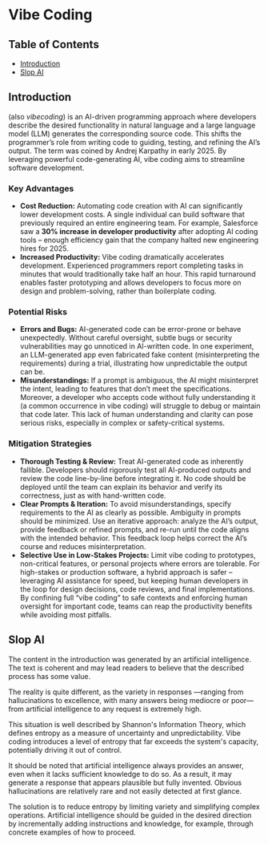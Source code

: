 # Vibe Coding

## Table of Contents
- [Introduction](#introduction)
- [Slop AI](#slop-ai)

## Introduction
(also *vibecoding*) is an AI-driven programming approach where developers describe the desired functionality in natural language and a large language model (LLM) generates the corresponding source code. This shifts the programmer’s role from writing code to guiding, testing, and refining the AI’s output. The term was coined by Andrej Karpathy in early 2025. By leveraging powerful code-generating AI, vibe coding aims to streamline software development.

### Key Advantages
- **Cost Reduction:** Automating code creation with AI can significantly lower development costs. A single individual can build software that previously required an entire engineering team. For example, Salesforce saw a **30% increase in developer productivity** after adopting AI coding tools – enough efficiency gain that the company halted new engineering hires for 2025.
- **Increased Productivity:** Vibe coding dramatically accelerates development. Experienced programmers report completing tasks in minutes that would traditionally take half an hour. This rapid turnaround enables faster prototyping and allows developers to focus more on design and problem-solving, rather than boilerplate coding.

### Potential Risks
- **Errors and Bugs:** AI-generated code can be error-prone or behave unexpectedly. Without careful oversight, subtle bugs or security vulnerabilities may go unnoticed in AI-written code. In one experiment, an LLM-generated app even fabricated fake content (misinterpreting the requirements) during a trial, illustrating how unpredictable the output can be.
- **Misunderstandings:** If a prompt is ambiguous, the AI might misinterpret the intent, leading to features that don’t meet the specifications. Moreover, a developer who accepts code without fully understanding it (a common occurrence in vibe coding) will struggle to debug or maintain that code later. This lack of human understanding and clarity can pose serious risks, especially in complex or safety-critical systems.

### Mitigation Strategies
- **Thorough Testing & Review:** Treat AI-generated code as inherently fallible. Developers should rigorously test all AI-produced outputs and review the code line-by-line before integrating it. No code should be deployed until the team can explain its behavior and verify its correctness, just as with hand-written code.
- **Clear Prompts & Iteration:** To avoid misunderstandings, specify requirements to the AI as clearly as possible. Ambiguity in prompts should be minimized. Use an iterative approach: analyze the AI’s output, provide feedback or refined prompts, and re-run until the code aligns with the intended behavior. This feedback loop helps correct the AI’s course and reduces misinterpretation.
- **Selective Use in Low-Stakes Projects:** Limit vibe coding to prototypes, non-critical features, or personal projects where errors are tolerable. For high-stakes or production software, a hybrid approach is safer – leveraging AI assistance for speed, but keeping human developers in the loop for design decisions, code reviews, and final implementations. By confining full “vibe coding” to safe contexts and enforcing human oversight for important code, teams can reap the productivity benefits while avoiding most pitfalls.

## Slop AI

The content in the introduction was generated by an artificial intelligence. The text is coherent and may lead readers to believe that the described process has some value.

The reality is quite different, as the variety in responses —ranging from hallucinations to excellence, with many answers being mediocre or poor— from artificial intelligence to any request is extremely high.

This situation is well described by Shannon's Information Theory, which defines entropy as a measure of uncertainty and unpredictability. Vibe coding introduces a level of entropy that far exceeds the system's capacity, potentially driving it out of control.

It should be noted that artificial intelligence always provides an answer, even when it lacks sufficient knowledge to do so. As a result, it may generate a response that appears plausible but fully invented. Obvious hallucinations are relatively rare and not easily detected at first glance.

The solution is to reduce entropy by limiting variety and simplifying complex operations. Artificial intelligence should be guided in the desired direction by incrementally adding instructions and knowledge, for example, through concrete examples of how to proceed.
